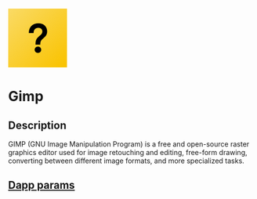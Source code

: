![dapp logo](./logo.png)
# Gimp
## Description
GIMP (GNU Image Manipulation Program) is a free and open-source raster graphics editor used for image retouching and editing, free-form drawing, converting between different image formats, and more specialized tasks.
## [Dapp params](./iexec.json)
